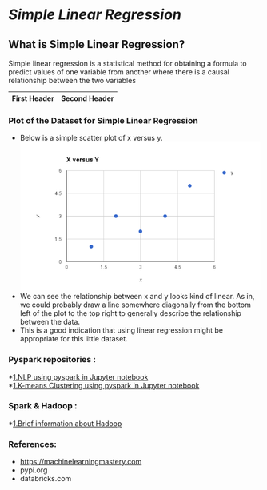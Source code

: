 # *Simple Linear Regression*
  
## What is Simple Linear Regression?  
  Simple linear regression is a statistical method for obtaining a formula to predict
values of one variable from another where there is a causal relationship between the
two variables

First Header | Second Header
------------ | -------------
    
### Plot of the Dataset for Simple Linear Regression
   - Below is a simple scatter plot of x versus y.
   ![Plot of the Dataset](/image/Dataset-SLR.png)
   - We can see the relationship between x and y looks kind of linear. As in, we could probably draw a line somewhere diagonally from the bottom left of the plot to the top right to generally describe the relationship between the data.
   - This is a good indication that using linear regression might be appropriate for this little dataset.
   
### Pyspark repositories :  
 *[1.NLP using pyspark in Jupyter notebook](/NLP_basics.ipynb)  
 *[1.K-means Clustering using pyspark in Jupyter notebook](/Kmeans_clustering.ipynb) 
 ### Spark & Hadoop :  
 *[1.Brief information about Hadoop ](/Brief_Hadoop.md)
 ### References:  
   - https://machinelearningmastery.com
   - pypi.org  
   - databricks.com
